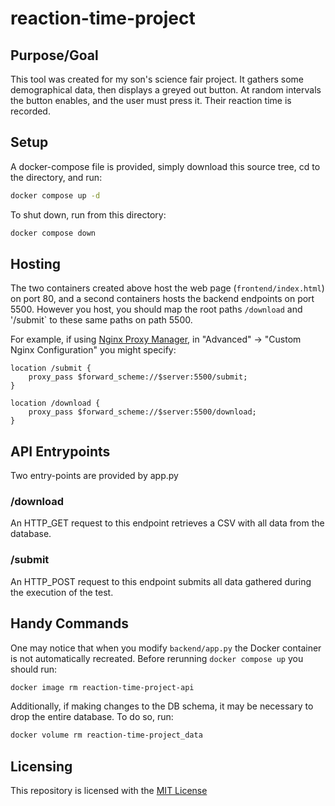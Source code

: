 # reaction-time-project

## Purpose/Goal

This tool was created for my son's science fair project. It gathers some demographical data, then displays a greyed out button. At random intervals the button enables, and the user must press it. Their reaction time is recorded.

## Setup

A docker-compose file is provided, simply download this source tree, cd to the directory, and run:

```bash
docker compose up -d
```

To shut down, run from this directory:

```bash
docker compose down
```

## Hosting

The two containers created above host the web page (`frontend/index.html`) on port 80, and a second containers hosts the backend endpoints on port 5500. However you host, you should map the root paths `/download` and '/submit` to these same paths on path 5500.

For example, if using [Nginx Proxy Manager](https://nginxproxymanager.com/), in "Advanced" -> "Custom Nginx Configuration" you might specify:

```nginx
location /submit {
    proxy_pass $forward_scheme://$server:5500/submit;
}

location /download {
    proxy_pass $forward_scheme://$server:5500/download;
}
```

## API Entrypoints

Two entry-points are provided by app.py

### /download

An HTTP_GET request to this endpoint retrieves a CSV with all data from the database.

### /submit

An HTTP_POST request to this endpoint submits all data gathered during the execution of the test.

## Handy Commands

One may notice that when you modify `backend/app.py` the Docker container is not automatically recreated. Before rerunning `docker compose up` you should run:

```bash
docker image rm reaction-time-project-api
```

Additionally, if making changes to the DB schema, it may be necessary to drop the entire database. To do so, run:

```bash
docker volume rm reaction-time-project_data
```

## Licensing

This repository is licensed with the [MIT License](./LICENSE.md)

